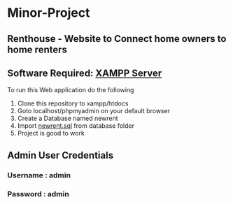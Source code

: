 # Minor-Project
## Renthouse - Website to Connect home owners to home renters
## Software Required: [XAMPP Server](https://www.apachefriends.org/index.html)
To run this Web application do the following
1. Clone this repository to xampp/htdocs
2. Goto localhost/phpmyadmin on your default browser
3. Create a Database named newrent
4. Import [newrent.sql](https://github.com/utkarshshri1016/Minor-Project/blob/main/database/newrent.sql) from database folder
5. Project is good to work

## Admin User Credentials
### Username : admin
### Password : admin
